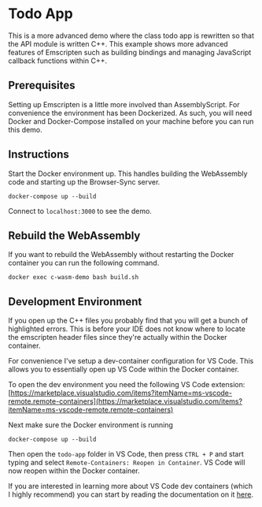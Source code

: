 # Todo App

This is a more advanced demo where the class todo app is rewritten so that
the API module is written C++. This example shows more advanced features of 
Emscripten such as building bindings and managing JavaScript callback functions
within C++.

## Prerequisites

Setting up Emscripten is a little more involved than AssemblyScript. For
convenience the environment has been Dockerized. As such, you will need
Docker and Docker-Compose installed on your machine before you can run this
demo.

## Instructions

Start the Docker environment up. This handles building the WebAssembly code
and starting up the Browser-Sync server.

```
docker-compose up --build
```

Connect to `localhost:3000` to see the demo.


## Rebuild the WebAssembly

If you want to rebuild the WebAssembly without restarting the Docker container
you can run the following command.

```
docker exec c-wasm-demo bash build.sh
```

## Development Environment

If you open up the C++ files you probably find that you will get a bunch of
highlighted errors. This is before your IDE does not know where to locate
the emscripten header files since they're actually within the Docker container. 

For convenience I've setup a dev-container configuration for VS Code. This 
allows you to essentially open up VS Code within the Docker container.

To open the dev environment you need the following VS Code extension: 
[https://marketplace.visualstudio.com/items?itemName=ms-vscode-remote.remote-containers](https://marketplace.visualstudio.com/items?itemName=ms-vscode-remote.remote-containers)

Next make sure the Docker environment is running

```
docker-compose up --build
```

Then open the `todo-app` folder in VS Code, then press `CTRL + P` and start
typing and select `Remote-Containers: Reopen in Container`. VS Code will now
reopen within the Docker container.

If you are interested in learning more about VS Code dev containers (which
I highly recommend) you can start by reading the documentation on it 
[here](https://code.visualstudio.com/docs/remote/containers).